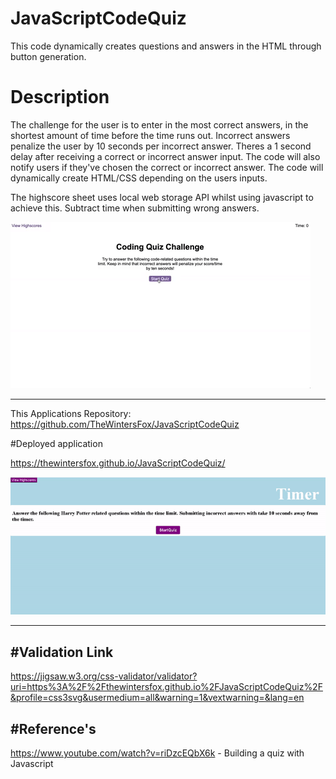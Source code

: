 # JavaScriptCodeQuiz
This code dynamically creates questions and answers in the HTML through button generation.  

# Description
The challenge for the user is to enter in the most correct answers, in the shortest amount of time before the time runs out.  Incorrect answers penalize the user by 10 seconds per incorrect answer.  Theres a 1 second delay after receiving a correct or incorrect answer input. The code will also notify users if they've chosen the correct or incorrect answer. The code will dynamically create HTML/CSS depending on the users inputs. 
 
 The highscore sheet uses local web storage API whilst using javascript to achieve this.  Subtract time when submitting wrong answers. 


![Client Comparison](./assets/images/clientcomparison.gif)


-------------------

This Applications Repository:
https://github.com/TheWintersFox/JavaScriptCodeQuiz

#Deployed application

https://thewintersfox.github.io/JavaScriptCodeQuiz/

![Deployed Application Screenshot](./assets/images/gifofquiz.gif)

-------

#Validation Link
----
https://jigsaw.w3.org/css-validator/validator?uri=https%3A%2F%2Fthewintersfox.github.io%2FJavaScriptCodeQuiz%2F&profile=css3svg&usermedium=all&warning=1&vextwarning=&lang=en

#Reference's
----
https://www.youtube.com/watch?v=riDzcEQbX6k - Building a quiz with Javascript 
